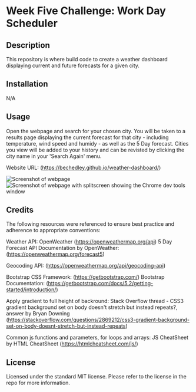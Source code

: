 # Week Five Challenge: Work Day Scheduler

## Description

This repository is where build code to create a weather dashboard displaying current and future forecasts for a given city.

## Installation

N/A

## Usage

Open the webpage and search for your chosen city. You will be taken to a results page displaying the current forecast for that city - including temperature, wind speed and humidy - as well as the 5 Day forecast. Cities you view will be added to your history and can be revisted by clicking the city name in your 'Search Again' menu.

Website URL: (https://bechedley.github.io/weather-dashboard/)

![Screenshot of webpage](/week-6/weather-dashboard/assets/Images/weather-app-screenshot.png)
![Screenshot of webpage with splitscreen showing the Chrome dev tools window](/week-6/weather-dashboard/assets/Images/weather-app-screenshot-dev-tools.png)
    

## Credits

The following resources were referenced to ensure best practice and adherence to appropriate conventions:

Weather API:
OpenWeather (https://openweathermap.org/api)
5 Day Forecast API Documentation by OpenWeather: (https://openweathermap.org/forecast5)

Geocoding API: (https://openweathermap.org/api/geocoding-api)

Bootstrap CSS Framework: (https://getbootstrap.com/)
Bootstrap Documentation: (https://getbootstrap.com/docs/5.2/getting-started/introduction/)

Apply gradient to full height of backround:
Stack Overflow thread - CSS3 gradient background set on body doesn't stretch but instead repeats?, answer by Bryan Downing (https://stackoverflow.com/questions/2869212/css3-gradient-background-set-on-body-doesnt-stretch-but-instead-repeats)

Common js functions and parameters, for loops and arrays: JS CheatSheet by HTML CheatSheet (https://htmlcheatsheet.com/js/)

## License

Licensed under the standard MIT license. Please refer to the license in the repo for more information.